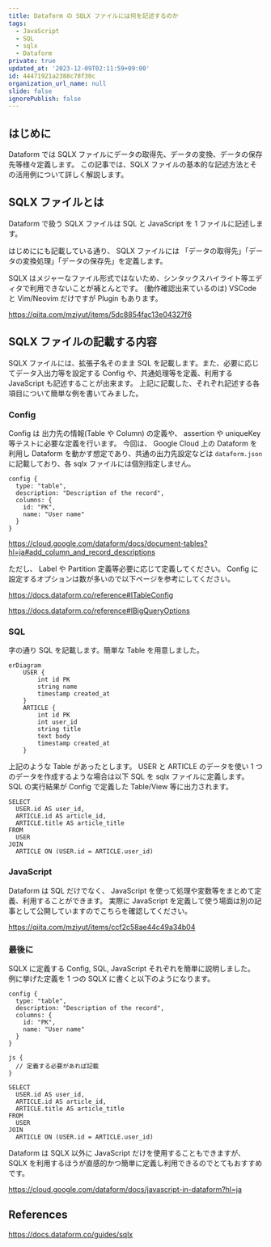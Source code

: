 ```yaml
---
title: Dataform の SQLX ファイルには何を記述するのか
tags:
  - JavaScript
  - SQL
  - sqlx
  - Dataform
private: true
updated_at: '2023-12-09T02:11:59+09:00'
id: 44471921a2388c78f30c
organization_url_name: null
slide: false
ignorePublish: false
---
```


## はじめに

Dataform では SQLX ファイルにデータの取得先、データの変換、データの保存先等様々定義します。
この記事では、SQLX ファイルの基本的な記述方法とその活用例について詳しく解説します。

## SQLX ファイルとは

Dataform で扱う SQLX ファイルは SQL と JavaScript を 1 ファイルに記述します。

はじめににも記載している通り、 SQLX ファイルには 「データの取得先」「データの変換処理」「データの保存先」を定義します。

SQLX はメジャーなファイル形式ではないため、シンタックスハイライト等エディタで利用できないことが補とんとです。
(動作確認出来ているのは) VSCode と Vim/Neovim だけですが Plugin もあります。

https://qiita.com/mziyut/items/5dc8854fac13e04327f6

## SQLX ファイルの記載する内容

SQLX ファイルには、拡張子名そのまま SQL を記載します。また、必要に応じてデータ入出力等を設定する Config や、共通処理等を定義、利用する JavaScript も記述することが出来ます。
上記に記載した、それぞれ記述する各項目について簡単な例を書いてみました。

### Config

Config は 出力先の情報(Table や Column) の定義や、 assertion や uniqueKey 等テストに必要な定義を行います。
今回は、 Google Cloud 上の Dataform を利用し Dataform を動かす想定であり、共通の出力先設定などは `dataform.json` に記載しており、各 sqlx ファイルには個別指定しません。

```sqlx:hoge.sqlx
config {
  type: "table",
  description: "Description of the record",
  columns: {
    id: "PK",
    name: "User name"
  }
}
```

https://cloud.google.com/dataform/docs/document-tables?hl=ja#add_column_and_record_descriptions

ただし、 Label や Partition 定義等必要に応じて定義してください。
Config に設定するオプションは数が多いので以下ページを参考にしてください。

https://docs.dataform.co/reference#ITableConfig

https://docs.dataform.co/reference#IBigQueryOptions

### SQL

字の通り SQL を記載します。簡単な Table を用意しました。

```mermaid
erDiagram
    USER {
        int id PK
        string name
        timestamp created_at
    }
    ARTICLE {
        int id PK
        int user_id
        string title
        text body
        timestamp created_at
    }
```

上記のような Table があったとします。
USER と ARTICLE のデータを使い 1 つのデータを作成するような場合は以下 SQL を sqlx ファイルに定義します。
SQL の実行結果が Config で定義した Table/View 等に出力されます。

```sqlx:hoge.sqlx
SELECT
  USER.id AS user_id,
  ARTICLE.id AS article_id,
  ARTICLE.title AS article_title
FROM
  USER
JOIN
  ARTICLE ON (USER.id = ARTICLE.user_id)
```

### JavaScript

Dataform は SQL だけでなく、 JavaScript を使って処理や変数等をまとめて定義、利用することができます。
実際に JavaScript を定義して使う場面は別の記事として公開していますのでこちらを確認してください。

https://qiita.com/mziyut/items/ccf2c58ae44c49a34b04

### 最後に

SQLX に定義する Config, SQL, JavaScript それぞれを簡単に説明しました。
例に挙げた定義を 1 つの SQLX に書くと以下のようになります。

```sqlx:hoge.sqlx
config {
  type: "table",
  description: "Description of the record",
  columns: {
    id: "PK",
    name: "User name"
  }
}

js {
  // 定義する必要があれば記載
}

SELECT
  USER.id AS user_id,
  ARTICLE.id AS article_id,
  ARTICLE.title AS article_title
FROM
  USER
JOIN
  ARTICLE ON (USER.id = ARTICLE.user_id)
```

Dataform は SQLX 以外に JavaScript だけを使用することもできますが、SQLX を利用するほうが直感的かつ簡単に定義し利用できるのでとてもおすすめです。

https://cloud.google.com/dataform/docs/javascript-in-dataform?hl=ja

## References

https://docs.dataform.co/guides/sqlx
